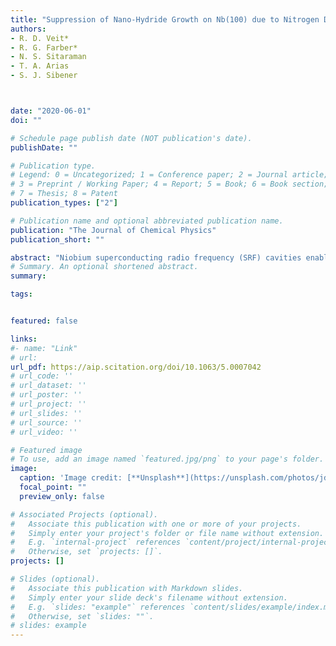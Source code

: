 ```yaml
---
title: "Suppression of Nano-Hydride Growth on Nb(100) due to Nitrogen Doping"
authors:
- R. D. Veit*
- R. G. Farber*
- N. S. Sitaraman
- T. A. Arias
- S. J. Sibener



date: "2020-06-01"
doi: ""

# Schedule page publish date (NOT publication's date).
publishDate: ""

# Publication type.
# Legend: 0 = Uncategorized; 1 = Conference paper; 2 = Journal article;
# 3 = Preprint / Working Paper; 4 = Report; 5 = Book; 6 = Book section;
# 7 = Thesis; 8 = Patent
publication_types: ["2"]

# Publication name and optional abbreviated publication name.
publication: "The Journal of Chemical Physics"
publication_short: ""

abstract: "Niobium superconducting radio frequency (SRF) cavities enable the operation of modern superconducting accelerator facilities. These cavities do not approach the theoretical performance limits of Nb due to the deleterious effects of surface defects and chemical inhomogeneities such as Nb hydrides. Nitrogen doping is known to consistently increase the cavity performance and inhibit Nb hydride growth, but a comprehensive understanding of Nb hydride growth and suppression is not yet realized. Scanning tunneling microscopy (STM), scanning tunneling spectroscopy (STS), and density functional theory (DFT) calculations presented herein elucidate the real-time, nanoscale structural and electronic evolution of undoped, hydrogen doped, and hydrogen and nitrogen doped Nb(100) due to the growth and suppression of Nb nano-hydrides. DFT calculations in agreement with the experimental data found unique near-surface phases stabilized upon dopant incorporation. The experimental STM and STS results and DFT calculations reported herein provide the first in situ and real-time nanoscale visualization and characterization of the effects of nitrogen doping on Nb hydride suppression and growth. Such information allows for further optimization of nitrogen doping procedures and advances in the performance of SRF materials for next-generation SRF-based accelerators and free electron lasers."
# Summary. An optional shortened abstract.
summary:

tags:


featured: false

links:
#- name: "Link"
# url: 
url_pdf: https://aip.scitation.org/doi/10.1063/5.0007042
# url_code: ''
# url_dataset: ''
# url_poster: ''
# url_project: ''
# url_slides: ''
# url_source: ''
# url_video: ''

# Featured image
# To use, add an image named `featured.jpg/png` to your page's folder. 
image:
  caption: 'Image credit: [**Unsplash**](https://unsplash.com/photos/jdD8gXaTZsc)'
  focal_point: ""
  preview_only: false

# Associated Projects (optional).
#   Associate this publication with one or more of your projects.
#   Simply enter your project's folder or file name without extension.
#   E.g. `internal-project` references `content/project/internal-project/index.md`.
#   Otherwise, set `projects: []`.
projects: []

# Slides (optional).
#   Associate this publication with Markdown slides.
#   Simply enter your slide deck's filename without extension.
#   E.g. `slides: "example"` references `content/slides/example/index.md`.
#   Otherwise, set `slides: ""`.
# slides: example
---
```




